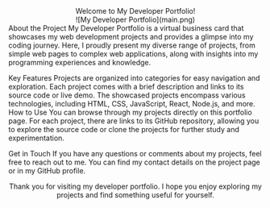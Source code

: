 <div align="center">Welcome to My Developer Portfolio!</div>
<div align="center">![My Developer Portfolio](main.png)</div>
About the Project
My Developer Portfolio is a virtual business card that showcases my web development projects and provides a glimpse into my coding journey. Here, I proudly present my diverse range of projects, from simple web pages to complex web applications, along with insights into my programming experiences and knowledge.

Key Features
Projects are organized into categories for easy navigation and exploration.
Each project comes with a brief description and links to its source code or live demo.
The showcased projects encompass various technologies, including HTML, CSS, JavaScript, React, Node.js, and more.
How to Use
You can browse through my projects directly on this portfolio page. For each project, there are links to its GitHub repository, allowing you to explore the source code or clone the projects for further study and experimentation.

Get in Touch
If you have any questions or comments about my projects, feel free to reach out to me. You can find my contact details on the project page or in my GitHub profile.

<div align="center">Thank you for visiting my developer portfolio. I hope you enjoy exploring my projects and find something useful for yourself.</div>
